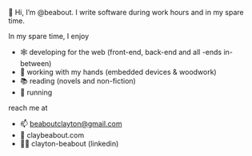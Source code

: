 👋 Hi, I’m @beabout. I write software during work hours and in my spare time.

In my spare time, I enjoy

- 🕸️ developing for the web (front-end, back-end and all -ends in-between) 
- 🧰 working with my hands (embedded devices & woodwork) 
- 📚 reading (novels and non-fiction) 
- 🏃 running 

reach me at
- 📫 beaboutclayton@gmail.com
- 🤠 claybeabout.com
- :man_office_worker: clayton-beabout (linkedin)
